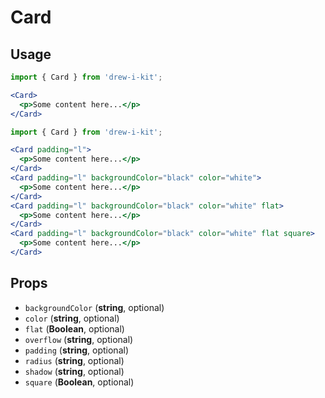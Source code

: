 # Card

## Usage

```jsx
import { Card } from 'drew-i-kit';

<Card>
  <p>Some content here...</p>
</Card>
```

```jsx
import { Card } from 'drew-i-kit';

<Card padding="l">
  <p>Some content here...</p>
</Card>
<Card padding="l" backgroundColor="black" color="white">
  <p>Some content here...</p>
</Card>
<Card padding="l" backgroundColor="black" color="white" flat>
  <p>Some content here...</p>
</Card>
<Card padding="l" backgroundColor="black" color="white" flat square>
  <p>Some content here...</p>
</Card>
```

## Props

- `backgroundColor` (**string**, optional)
- `color` (**string**, optional)
- `flat` (**Boolean**, optional)
- `overflow` (**string**, optional)
- `padding` (**string**, optional)
- `radius` (**string**, optional)
- `shadow` (**string**, optional)
- `square` (**Boolean**, optional)